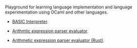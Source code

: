 Playground for learning language implementation and language experimentation using OCaml and other languages.

  * [BASIC Interpreter](basic).

  * [Arithmtic expression parser evaluator](arith_evaluator).

  * [Arithmetic expression parser evaluator (Rust)](arith_evaluator_rs).


